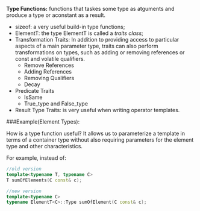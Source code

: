 **Type Functions:** functions that taskes some type as atguments and produce a type or aconstant as a result.
* sizeof: a very useful build-in type functions;
* ElementT: the type ElementT is called a *traits class*;
* Transformation Traits: In addition to providing access to particular aspects of a main parameter type, traits can also perform transformations on types, such as adding or removing references or const and volatile qualifiers.
    * Remove References
    * Adding References
    * Removing Qualifiers
    * Decay
* Predicate Traits
    * IsSame
    * True_type and False_type
* Result Type Traits: is very useful when writing operator templates.

###Example(Element Types):

How is a type function useful? It allows us to parameterize a template in terms of a container type without also requiring parameters for the element type and other characteristics. 

For example, instead of:
```cpp
//old version
template<typename T, typename C>
T sumOfElements(C const& c);

//new version
template<typename C>
typename ElementT<C>::Type sumOfElement(C const& c);
```